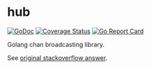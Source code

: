 hub
===

[![GoDoc](https://godoc.org/github.com/go-x-pkg/hub?status.svg)](https://godoc.org/github.com/go-x-pkg/hub)
[![Coverage Status](https://coveralls.io/repos/github/go-x-pkg/hub/badge.svg?branch=master)](https://coveralls.io/github/go-x-pkg/hub?branch=master)
[![Go Report Card](https://goreportcard.com/badge/github.com/go-x-pkg/hub)](https://goreportcard.com/report/github.com/go-x-pkg/hub)

Golang chan broadcasting library.

See [original stackoverflow answer](https://stackoverflow.com/a/49877632).
